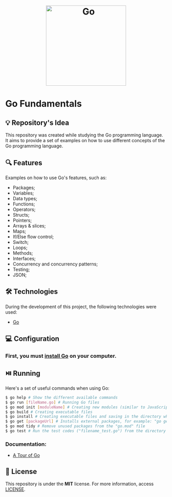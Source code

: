 <h1 align="center"><img alt="Go" title="Go" src="https://go.dev/images/go-logo-blue.svg" width="250" /></h1>

# Go Fundamentals

## 💡 Repository's Idea

This repository was created while studying the Go programming language. It aims to provide a set of examples on how to use different concepts of the Go programming language.

## 🔍 Features

Examples on how to use Go's features, such as:

* Packages;
* Variables;
* Data types;
* Functions;
* Operators;
* Structs;
* Pointers;
* Arrays & slices;
* Maps;
* If/Else flow control;
* Switch;
* Loops;
* Methods;
* Interfaces;
* Concurrency and concurrency patterns;
* Testing;
* JSON;

## 🛠 Technologies

During the development of this project, the following technologies were used:

- [Go](https://go.dev/)

## 💻 Configuration

### First, you must [install Go](https://go.dev/dl/) on your computer.

## ⏯️ Running

Here's a set of useful commands when using Go:

```bash
$ go help # Show the different available commands
$ go run [fileName.go] # Running Go files
$ go mod init [moduleName] # Creating new modules (similar to JavaScript "package.json" files)
$ go build # Creating executable files
$ go install # Creating executable files and saving in the directory where Go is installed
$ go get [packageUrl] # Installs external packages, for example: "go get github.com/badoux/checkmail"
$ go mod tidy # Remove unused packages from the "go.mod" file
$ go test # Run the test codes ("filename_test.go") from the directory where the command was executed
```

### Documentation:
* [A Tour of Go](https://go.dev/tour/welcome/1)

## 📄 License

This repository is under the **MIT** license. For more information, access [LICENSE](./LICENSE).

